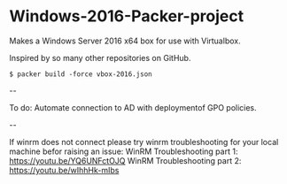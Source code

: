 # Windows-2016-Packer-project

Makes a Windows Server 2016 x64 box for use with Virtualbox.

Inspired by so many other repositories on GitHub.

```
$ packer build -force vbox-2016.json
```
--

To do:
Automate connection to AD with deploymentof GPO policies.

--

If winrm does not connect please try winrm troubleshooting for your local machine befor raising an issue:
WinRM Troubleshooting part 1: https://youtu.be/YQ6UNFctOJQ
WinRM Troubleshooting part 2: https://youtu.be/wIhhHk-mIbs

